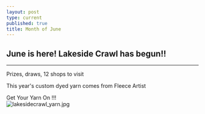 ```yaml
---
layout: post
type: current
published: true
title: Month of June
---
```

<h2>June is here! Lakeside Crawl has begun!!</h2>
<hr>
Prizes, draws, 12 shops to visit

This year's custom dyed yarn comes from Fleece Artist 


Get Your Yarn On  !!!<br />
![lakesidecrawl_yarn.jpg]({{site.baseurl}}/news/img/lakesidecrawl_yarn.jpg)
